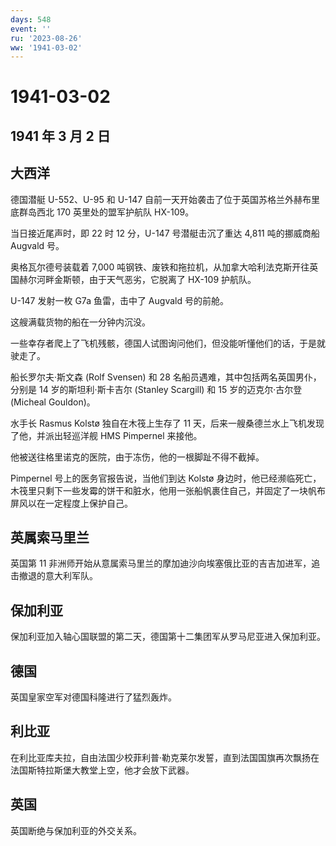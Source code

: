 ```yaml
---
days: 548
event: ''
ru: '2023-08-26'
ww: '1941-03-02'
---
```


# 1941-03-02

## 1941 年 3 月 2 日

## 大西洋

德国潜艇 U-552、U-95 和 U-147
自前一天开始袭击了位于英国苏格兰外赫布里底群岛西北 170
英里处的盟军护航队 HX-109。

当日接近尾声时，即 22 时 12 分，U-147 号潜艇击沉了重达 4,811
吨的挪威商船 Augvald 号。

奥格瓦尔德号装载着 7,000
吨钢铁、废铁和拖拉机，从加拿大哈利法克斯开往英国赫尔河畔金斯顿，由于天气恶劣，它脱离了
HX-109 护航队。

U-147 发射一枚 G7a 鱼雷，击中了 Augvald 号的前舱。

这艘满载货物的船在一分钟内沉没。

一些幸存者爬上了飞机残骸，德国人试图询问他们，但没能听懂他们的话，于是就驶走了。

船长罗尔夫·斯文森 (Rolf Svensen) 和 28
名船员遇难，其中包括两名英国男仆，分别是 14 岁的斯坦利·斯卡吉尔 (Stanley
Scargill) 和 15 岁的迈克尔·古尔登 (Micheal Gouldon)。

水手长 Rasmus Kolstø 独自在木筏上生存了 11
天，后来一艘桑德兰水上飞机发现了他，并派出轻巡洋舰 HMS Pimpernel
来接他。

他被送往格里诺克的医院，由于冻伤，他的一根脚趾不得不截掉。

Pimpernel 号上的医务官报告说，当他们到达 Kolstø
身边时，他已经濒临死亡，木筏里只剩下一些发霉的饼干和脏水，他用一张船帆裹住自己，并固定了一块帆布屏风以在一定程度上保护自己。

## 英属索马里兰

英国第 11
非洲师开始从意属索马里兰的摩加迪沙向埃塞俄比亚的吉吉加进军，追击撤退的意大利军队。

## 保加利亚

保加利亚加入轴心国联盟的第二天，德国第十二集团军从罗马尼亚进入保加利亚。

## 德国

英国皇家空军对德国科隆进行了猛烈轰炸。

## 利比亚

在利比亚库夫拉，自由法国少校菲利普·勒克莱尔发誓，直到法国国旗再次飘扬在法国斯特拉斯堡大教堂上空，他才会放下武器。

## 英国

英国断绝与保加利亚的外交关系。